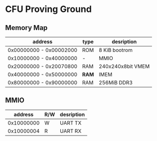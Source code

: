 # CFU Proving Ground

## Memory Map

| address                 | type    | desription        |
| ----------------------- | ------- | ----------------- |
| 0x00000000 - 0x00002000 | ROM     | 8 KiB bootrom     |
| 0x10000000 - 0x40000000 | -       | MMIO              |
| 0x20000000 - 0x20070800 | RAM     | 240x240x8bit VMEM | 
| 0x40000000 - 0x50000000 | **RAM** | IMEM              |
| 0x80000000 - 0x90000000 | RAM     | 256MiB DDR3       |

## MMIO
| address    | R/W     | desription |
| ---------- | ------- | ---------- |
| 0x10000000 | W       | UART TX    |
| 0x10000004 | R       | UART RX    |
